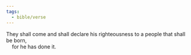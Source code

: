 ```yaml
---
tags:
  - bible/verse
---
```

They shall come and shall declare his righteousness to a people that shall be born,  
    for he has done it.